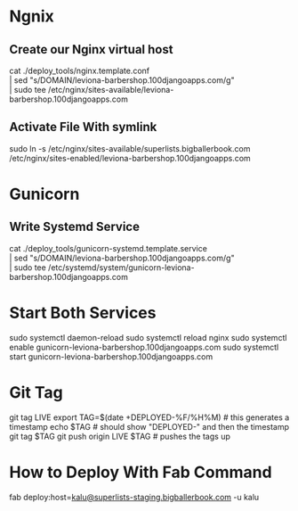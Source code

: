 # Ngnix

## Create our Nginx virtual host

cat ./deploy_tools/nginx.template.conf \
    | sed "s/DOMAIN/leviona-barbershop.100djangoapps.com/g" \
    | sudo tee /etc/nginx/sites-available/leviona-barbershop.100djangoapps.com

## Activate File With symlink

sudo ln -s /etc/nginx/sites-available/superlists.bigballerbook.com \
    /etc/nginx/sites-enabled/leviona-barbershop.100djangoapps.com

# Gunicorn

## Write Systemd Service

cat ./deploy_tools/gunicorn-systemd.template.service \
    | sed "s/DOMAIN/leviona-barbershop.100djangoapps.com/g" \
    | sudo tee /etc/systemd/system/gunicorn-leviona-barbershop.100djangoapps.com

# Start Both Services

sudo systemctl daemon-reload
sudo systemctl reload nginx
sudo systemctl enable gunicorn-leviona-barbershop.100djangoapps.com
sudo systemctl start gunicorn-leviona-barbershop.100djangoapps.com

# Git Tag

git tag LIVE
export TAG=$(date +DEPLOYED-%F/%H%M)  # this generates a timestamp
echo $TAG # should show "DEPLOYED-" and then the timestamp
git tag $TAG
git push origin LIVE $TAG # pushes the tags up

# How to Deploy With Fab Command

fab deploy:host=kalu@superlists-staging.bigballerbook.com -u kalu